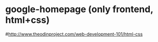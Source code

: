 # google-homepage (only frontend, html+css)
#http://www.theodinproject.com/web-development-101/html-css
